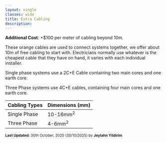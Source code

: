 ```yaml
---
layout: single
classes: wide
title: Extra Cabling
description: 
---
```


**Additional Cost**: +$100 per meter of cabling beyond 10m.

These orange cables are used to connect systems together, we offer about 10m of free cabling to start with. Electricians normally use whatever is the cheapest cable that they have on hand, it varies with each individual installer.

Single phase systems use a 2C+E Cable containing two main cores and one earth core.

Three Phase systems use 4C+E cables, containing four main cores and one earth core.

| Cabling Types | Dimensions (mm)     |
| ------------- | ------------------- |
| Single Phase  | 10-16mm<sup>2</sup> |
| Three Phase   | 4-6mm<sup>2</sup>   |

<sup>**Last Updated**: 30th October, 2025 (30/10/2025) by **Jeylahn Yildirim**</sup>

